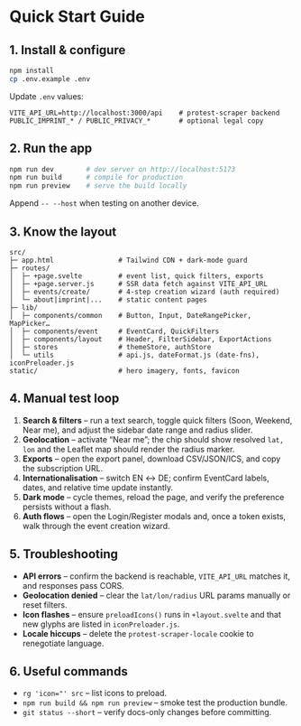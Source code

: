 # Quick Start Guide

## 1. Install & configure

```bash
npm install
cp .env.example .env
```

Update `.env` values:

```
VITE_API_URL=http://localhost:3000/api    # protest-scraper backend
PUBLIC_IMPRINT_* / PUBLIC_PRIVACY_*       # optional legal copy
```

## 2. Run the app

```bash
npm run dev        # dev server on http://localhost:5173
npm run build      # compile for production
npm run preview    # serve the build locally
```

Append `-- --host` when testing on another device.

## 3. Know the layout

```
src/
├─ app.html                # Tailwind CDN + dark-mode guard
├─ routes/
│  ├─ +page.svelte         # event list, quick filters, exports
│  ├─ +page.server.js      # SSR data fetch against VITE_API_URL
│  ├─ events/create/       # 4-step creation wizard (auth required)
│  └─ about|imprint|...    # static content pages
├─ lib/
│  ├─ components/common    # Button, Input, DateRangePicker, MapPicker…
│  ├─ components/event     # EventCard, QuickFilters
│  ├─ components/layout    # Header, FilterSidebar, ExportActions
│  ├─ stores               # themeStore, authStore
│  └─ utils                # api.js, dateFormat.js (date-fns), iconPreloader.js
static/                    # hero imagery, fonts, favicon
```

## 4. Manual test loop

1. **Search & filters** – run a text search, toggle quick filters (Soon, Weekend, Near me), and adjust the sidebar date range and radius slider.
2. **Geolocation** – activate “Near me”; the chip should show resolved `lat, lon` and the Leaflet map should render the radius marker.
3. **Exports** – open the export panel, download CSV/JSON/ICS, and copy the subscription URL.
4. **Internationalisation** – switch EN ↔ DE; confirm EventCard labels, dates, and relative time update instantly.
5. **Dark mode** – cycle themes, reload the page, and verify the preference persists without a flash.
6. **Auth flows** – open the Login/Register modals and, once a token exists, walk through the event creation wizard.

## 5. Troubleshooting

- **API errors** – confirm the backend is reachable, `VITE_API_URL` matches it, and responses pass CORS.
- **Geolocation denied** – clear the `lat/lon/radius` URL params manually or reset filters.
- **Icon flashes** – ensure `preloadIcons()` runs in `+layout.svelte` and that new glyphs are listed in `iconPreloader.js`.
- **Locale hiccups** – delete the `protest-scraper-locale` cookie to renegotiate language.

## 6. Useful commands

- `rg 'icon="' src` – list icons to preload.
- `npm run build && npm run preview` – smoke test the production bundle.
- `git status --short` – verify docs-only changes before committing.
